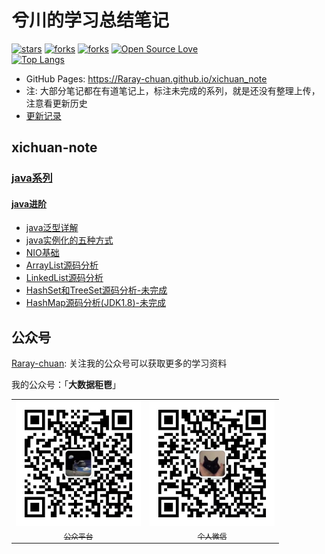 # 兮川的学习总结笔记

[![stars](https://img.shields.io/github/stars/Raray-chuan/xichuan_note?color=42b883&logo=github&style=flat-square&logoColor=ffffff)](https://github.com/Raray-chuan/xichuan_note/stargazers)
[![forks](https://img.shields.io/github/forks/Raray-chuan/xichuan_note?color=42b883&logo=github&style=flat-square&logoColor=ffffff)](https://github.com/Raray-chuan/xichuan_note/network/members)
[![forks](https://img.shields.io/github/issues/Raray-chuan/xichuan_note?color=42b883&logo=github&style=flat-square&logoColor=ffffff)](https://github.com/Raray-chuan/xichuan_note/issues)
[![Open Source Love](https://badges.frapsoft.com/os/v2/open-source.svg?v=103)](https://github.com/Raray-chuan/xichuan_note/)
<br>
[![Top Langs](https://github-readme-stats.vercel.app/api/top-langs/?username=Raray-chuan&layout=compact)](https://github.com/Raray-chuan/xichuan_note)
<br>

- GitHub Pages: https://Raray-chuan.github.io/xichuan_note
- 注: 大部分笔记都在有道笔记上，标注未完成的系列，就是还没有整理上传，注意看更新历史  
- [更新记录](/docs/extra-page/push-history.md)


## xichuan-note



### [java系列](/docs/java/java-introduction.md)
#### [java进阶](/docs/java/java-extra-introduction.md)
- [java泛型详解](/docs/java/java泛型详解.md)
- [java实例化的五种方式](/docs/java/java实例化的五种方式.md)
- [NIO基础](/docs/java/NIO基础.md)
- [ArrayList源码分析](/docs/java/ArrayList源码分析.md)
- [LinkedList源码分析](/docs/java/LinkedList源码分析.md)
- [HashSet和TreeSet源码分析-未完成](/docs/java/HashSet和TreeSet源码分析.md)
- [HashMap源码分析(JDK1.8)-未完成](/docs/java/HashMap源码分析(JDK1.8).md)
 
<!-- 
#### [juc进阶-未完成](/docs/java/juc-introduction.md)
- [多线程基础-未完成](/docs/java/juc-01.md)
- [Callable、Future和FutureTask-未完成](/docs/java/juc-02.md)
- [线程池-未完成](/docs/java/juc-03.md)
- [Daemon Thread-未完成](/docs/java/juc-04.md)
- [volatile-未完成](/docs/java/juc-05.md)
- [Lock-未完成](/docs/java/juc-06.md)
- [阻塞队列-未完成](/docs/java/juc-07.md)
- [atomic变量-未完成](/docs/java/juc-08.md)
- [CurrentHashMap、ConcurrentSkipListMap、CopyOnWriteArrayList-未完成](/docs/java/juc-09.md)
- [ThreadLocal-未完成](/docs/java/jvm-10.md)
- [Synchronizes：Semaphore、CountDownLatch、CyclicBarrier、Exchanger、Phaser-未完成](/docs/java/juc-11.md)
 

#### [jvm进阶-未完成](/docs/java/jvm-introduction.md)
- [JVM了解-未完成](/docs/java/jvm-01.md)
- [认识一下class文件-未完成](/docs/java/jvm-02.md)
- [看清类加载过程-未完成](/docs/java/jvm-03.md)
- [认识运行时数据区-未完成](/docs/java/jvm-04.md)
- [Java虚拟机的指令-未完成](/docs/java/jvm-05.md)
- [垃圾回收-未完成](/docs/java/jvm-06.md)
- [GC日志-未完成](/docs/java/jvm-07.md)
- [JVM优化分析-未完成](/docs/java/jvm-08.md)
- [BTrace-Java线上异常排查-未完成](/docs/java/jvm-09.md)
- [Greys-Java线上异常排查-未完成](/docs/java/jvm-10.md)
- [Arthas-Java线上异常排查-未完成](/docs/java/jvm-11.md)
- [使用javassist修改class文件内方法-未完成](/docs/java/jvm-12.md)
- [Java线程Dump分析-未完成](/docs/java/jvm-13.md)
- [MAT使用详解-未完成](/docs/java/jvm-14.md)
- [JVM 参数调优-未完成](/docs/java/jvm-15.md)
 




### [spring系列-未完成](/docs/spring/spring-introduction.md)
#### [spring基础系列-未完成](/docs/spring/spring-base-introduction.md)
- [spring基础](/docs/spring/spring-base-01.md)

#### [spring cloud系列-未完成](/docs/spring/spring-cloud-introduction.md)
- [spring cloud基础](/docs/spring/spring-cloud-01.md)

#### [手写spring系列-未完成](/docs/spring/spring-handwriting-introduction.md)
- [手写spring基础](/docs/spring/spring-handwriting-01.md)




### [java框架系列-未完成](/docs/java-frame/java-frame-introduction.md)
#### [redis-未完成](/docs/java-frame/redis-introduction.md)
- [redis基础](/docs/java-frame/redis-01.md)

#### [nginx-未完成](/docs/java-frame/nginx-introduction.md)
- [nginx基础](/docs/java-frame/nginx-01.md)

#### [zookeeper-未完成](/docs/java-frame/zookeeper-introduction.md)
- [zookeeper基础](/docs/java-frame/zookeeper-01.md)

#### [activeMQ-未完成](/docs/java-frame/activeMQ-introduction.md)
- [activeMQ基础](/docs/java-frame/activeMQ-01.md)

#### [elasticSearch-未完成](/docs/java-frame/elasticSearch-introduction.md)
- [elasticSearch基础](/docs/java-frame/elasticSearch-01.md)

#### [kettle-未完成](/docs/java-frame/kettle-introduction.md)
- [kettle基础](/docs/java-frame/kettle-01.md)

#### [zabbix-未完成](/docs/java-frame/zabbix-introduction.md)
- [zabbix基础](/docs/java-frame/zabbix-01.md)

#### [jmeter-未完成](/docs/java-frame/jmeter-introduction.md)
- [jmeter基础](/docs/java-frame/jmeter-01.md)

#### [grafana-未完成](/docs/java-frame/grafana-introduction.md)
- [grafana基础](/docs/java-frame/grafana-01.md)




### [大数据系列-未完成](/docs/big-data/big-data-introduction.md)
#### [scala-未完成](/docs/big-data/scala-introduction.md)
- [scala基础](/docs/big-data/scala-01.md)

#### [hadoop-未完成](/docs/big-data/hadoop-introduction.md)
- [hadoop基础](/docs/big-data/hadoop-01.md)

#### [hive-未完成](/docs/big-data/hive-introduction.md)
- [hive基础](/docs/big-data/hive-01.md)

#### [hbase-未完成](/docs/big-data/hbase-introduction.md)
- [hbase基础](/docs/big-data/hbase-01.md)

#### [spark-未完成](/docs/big-data/spark-introduction.md)
- [spark基础](/docs/big-data/spark-01.md)

#### [kafka-未完成](/docs/big-data/kafka-introduction.md)
- [kafka基础](/docs/big-data/kafka-01.md)

#### [flink-未完成](/docs/big-data/flink-introduction.md)
- [flink基础](/docs/big-data/flink-01.md)

#### [flume-未完成](/docs/big-data/flume-introduction.md)
- [flume基础](/docs/big-data/flume-01.md)

#### [sqoop-未完成](/docs/big-data/sqoop-introduction.md)
- [sqoop基础](/docs/big-data/sqoop-01.md)

#### [maxwell-未完成](/docs/big-data/maxwell-introduction.md)
- [maxwell基础](/docs/big-data/maxwell-01.md)

#### [azkaban-未完成](/docs/big-data/azkaban-introduction.md)
- [azkaban基础](/docs/big-data/azkaban-01.md)

#### [hue-未完成](/docs/big-data/hue-introduction.md)
- [hue基础](/docs/big-data/hue-01.md)

#### [oozie-未完成](/docs/big-data/oozie-introduction.md)
- [oozie基础](/docs/big-data/oozie-01.md)

#### [airflow-未完成](/docs/big-data/airflow-introduction.md)
- [airflow基础](/docs/big-data/airflow-01.md)

#### [impala-未完成](/docs/big-data/impala-introduction.md)
- [impala基础](/docs/big-data/impala-01.md)

#### [atlas-未完成](/docs/big-data/atlas-introduction.md)
- [atlas基础](/docs/big-data/atlas-01.md)

#### [clickhouse-未完成](/docs/big-data/clickhouse-introduction.md)
- [clickhouse基础](/docs/big-data/clickhouse-01.md)

#### [presto-未完成](/docs/big-data/presto-introduction.md)
- [presto基础](/docs/big-data/presto-01.md)

#### [druid-未完成](/docs/big-data/druid-introduction.md)
- [druid基础](/docs/big-data/druid-01.md)

#### [kylin-未完成](/docs/big-data/kylin-introduction.md)
- [kylin基础](/docs/big-data/kylin-01.md)

#### [elk-未完成](/docs/big-data/elk-introduction.md)
- [elk基础](/docs/big-data/elk-01.md)

#### [kudu-未完成](/docs/big-data/kudu-introduction.md)
- [kudu基础](/docs/big-data/kudu-01.md)



### [杂项](/docs/others/others-introduction.md)



-->


## 公众号

[Raray-chuan](https://github.com/Raray-chuan): 关注我的公众号可以获取更多的学习资料

我的公众号：「**大数据秬鬯**」

<table>
    <tr>
      <td align="center" style="width: 200px;">
        <a href="https://github.com/Raray-chuan">
          <img src="./images/qrcode-for-xichuan.jpg" style="width: 400px;"><br>
          <sub>公众平台</sub>
        </a><br>
      </td>
      <td align="center" style="width: 200px;">
        <a href="https://github.com/Raray-chuan">
          <img src="./images/qrcode-for-it_fushang.jpg" style="width: 400px;"><br>
          <sub>个人微信</sub>
        </a><br>
      </td>
    </tr>
</table>

